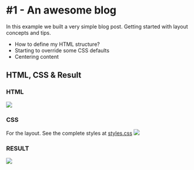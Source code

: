 # #1 - An awesome blog
In this example we built a very simple blog post. Getting started with layout concepts and tips.
- How to define my HTML structure?
- Starting to override some CSS defaults
- Centering content

## HTML, CSS & Result
### HTML
![][html]
### CSS
For the layout. See the complete styles at [styles.css](styles.css)
![][css]
### RESULT
![][result]

[html]: docs/1-html.png
[css]: docs/1-css.png
[result]: docs/1-result.png

